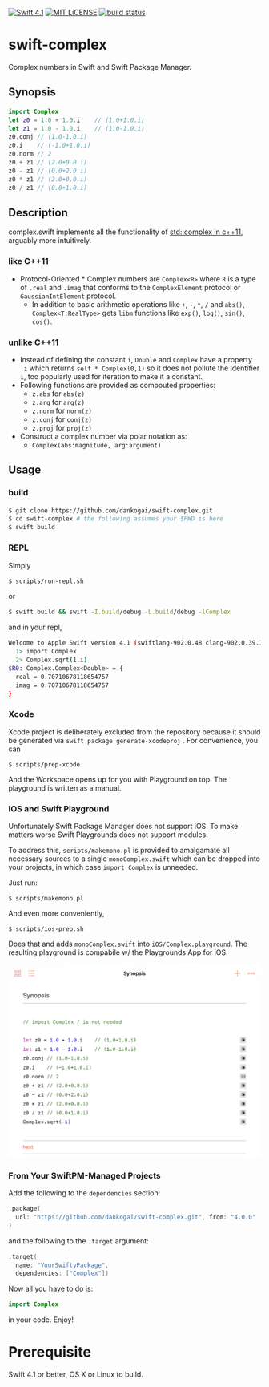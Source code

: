 [![Swift 4.1](https://img.shields.io/badge/swift-4.1-brightgreen.svg)](https://swift.org)
[![MIT LiCENSE](https://img.shields.io/badge/license-MIT-brightgreen.svg)](LICENSE)
[![build status](https://secure.travis-ci.org/dankogai/swift-complex.png)](http://travis-ci.org/dankogai/swift-complex)

# swift-complex

Complex numbers in Swift and Swift Package Manager.

## Synopsis

````swift
import Complex
let z0 = 1.0 + 1.0.i    // (1.0+1.0.i)
let z1 = 1.0 - 1.0.i    // (1.0-1.0.i)
z0.conj // (1.0-1.0.i)
z0.i    // (-1.0+1.0.i)
z0.norm // 2
z0 + z1 // (2.0+0.0.i)
z0 - z1 // (0.0+2.0.i)
z0 * z1 // (2.0+0.0.i)
z0 / z1 // (0.0+1.0.i)
````

## Description

complex.swift implements all the functionality of [std::complex in c++11], arguably more intuitively. 

[std::complex in c++11]: http://www.cplusplus.com/reference/complex/

### like C++11

* Protocol-Oriented  * Complex numbers are `Complex<R>` where `R` is a type of `.real` and `.imag` that conforms to the `ComplexElement` protocol or `GaussianIntElement` protocol.
  * In addition to basic arithmetic operations like `+`, `-`, `*`, `/` and `abs()`, `Complex<T:RealType>` gets `libm` functions like `exp()`, `log()`, `sin()`, `cos()`.

### unlike C++11

* Instead of defining the constant `i`, `Double` and `Complex` have a property `.i` which returns `self * Complex(0,1)` so it does not pollute the identifier `i`, too popularly used for iteration to make it a constant.
* Following functions are provided as compouted properties:
  * `z.abs` for `abs(z)`
  * `z.arg` for `arg(z)`
  * `z.norm` for `norm(z)`
  * `z.conj` for `conj(z)`
  * `z.proj` for `proj(z)`
* Construct a complex number via polar notation as:
  * `Complex(abs:magnitude, arg:argument)`

## Usage

### build

```sh
$ git clone https://github.com/dankogai/swift-complex.git
$ cd swift-complex # the following assumes your $PWD is here
$ swift build
```

### REPL

Simply

```sh
$ scripts/run-repl.sh
```

or

```sh
$ swift build && swift -I.build/debug -L.build/debug -lComplex

```

and in your repl,

```sh
Welcome to Apple Swift version 4.1 (swiftlang-902.0.48 clang-902.0.39.1). Type :help for assistance.
  1> import Complex
  2> Complex.sqrt(1.i)
$R0: Complex.Complex<Double> = {
  real = 0.70710678118654757
  imag = 0.70710678118654757
}
````

### Xcode

Xcode project is deliberately excluded from the repository because it should be generated via `swift package generate-xcodeproj` . For convenience, you can

```
$ scripts/prep-xcode
```

And the Workspace opens up for you with Playground on top.  The playground is written as a manual.

### iOS and Swift Playground

Unfortunately Swift Package Manager does not support iOS.  To make matters worse Swift Playgrounds does not support modules.

To address this, `scripts/makemono.pl` is provided to amalgamate all necessary sources to a single `monoComplex.swift` which can be dropped into your projects, in which case `import Complex` is unneeded.

Just run:

```shell
$ scripts/makemono.pl
```

And even more conveniently,

```shell
$ scripts/ios-prep.sh
```

Does that and adds `monoComplex.swift` into `iOS/Complex.playground`.  The resulting playground is compabile w/ the Playgrounds App for iOS.

![](img/playground.png)

### From Your SwiftPM-Managed Projects

Add the following to the `dependencies` section:

```swift
.package(
  url: "https://github.com/dankogai/swift-complex.git", from: "4.0.0"
)
```

and the following to the `.target` argument:

```swift
.target(
  name: "YourSwiftyPackage",
  dependencies: ["Complex"])
```

Now all you have to do is:

```swift
import Complex
```

in your code.  Enjoy!

# Prerequisite

Swift 4.1 or better, OS X or Linux to build.
